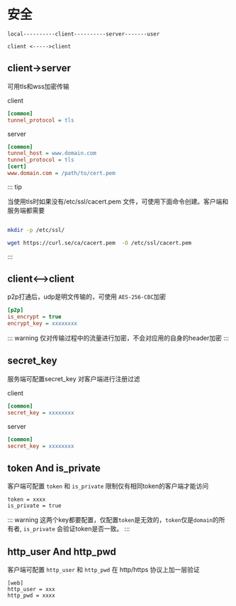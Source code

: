 # 安全


```
local----------client----------server-------user

client <----->client
```


## client->server

可用tls和wss加密传输

client
```ini
[common]
tunnel_protocol = tls
```

server
```ini
[common]
tunnel_host = www.domain.com
tunnel_protocol = tls
[cert]
www.domain.com = /path/to/cert.pem
```

::: tip

当使用tls时如果没有/etc/ssl/cacert.pem 文件，可使用下面命令创建。客户端和服务端都需要

```sh

mkdir -p /etc/ssl/

wget https://curl.se/ca/cacert.pem  -O /etc/ssl/cacert.pem
```

:::


##  client<-->client

p2p打通后，udp是明文传输的，可使用 `AES-256-CBC`加密
```ini
[p2p]
is_encrypt = true
encrypt_key = xxxxxxxx
```
::: warning
仅对传输过程中的流量进行加密，不会对应用的自身的header加密
:::

## secret_key


服务端可配置secret_key 对客户端进行注册过滤

client
```ini
[common]
secret_key = xxxxxxxx
```

server
```ini
[common]
secret_key = xxxxxxxx
```

## token And is_private

客户端可配置 `token` 和 `is_private` 限制仅有相同token的客户端才能访问


```
token = xxxx
is_private = true
```

::: warning
这两个key都要配置，仅配置`token`是无效的，`token`仅是`domain`的所有者, `is_private` 会验证token是否一致。
:::

## http_user And http_pwd

客户端可配置 `http_user` 和 `http_pwd` 在 http/https 协议上加一层验证

```
[web]
http_user = xxx
http_pwd = xxxx
```